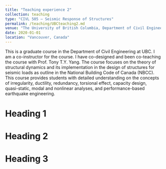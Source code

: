 ```yaml
---
title: "Teaching experience 2"
collection: teaching
type: "CIVL 505 – Seismic Response of Structures"
permalink: /teaching/UBCteaching2.md
venue: "The University of British Columbia, Department of Civil Engineering"
date: 2020-01-01
location: "Vancouver, Canada"
---
```


This is a graduate course in the Department of Civil Engineering at UBC. I am a co-instructor for the course. I have co-designed and been co-teaching the course with Prof. Tony T.Y. Yang. The course focuses on the theory of structural dynamics and its implementation in the design of structures for seismic loads as outline in the National Building Code of Canada (NBCC). This course provides students with detailed understanding on the concepts of irregularity, ductility, redundancy, torsional effect, capacity design, quasi-static, modal and nonlinear analyses, and performance-based earthquake engineering.

Heading 1
======

Heading 2
======

Heading 3
======
